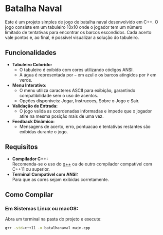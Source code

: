 # Batalha Naval

Este é um projeto simples de jogo de batalha naval desenvolvido em C++. O jogo consiste em um tabuleiro 10x10 onde o jogador tem um número limitado de tentativas para encontrar os barcos escondidos. Cada acerto vale pontos e, ao final, é possível visualizar a solução do tabuleiro.

## Funcionalidades

- **Tabuleiro Colorido:**  
  - O tabuleiro é exibido com cores utilizando códigos ANSI.
  - A água é representada por `~` em azul e os barcos atingidos por `P` em verde.
- **Menu Interativo:**  
  - O menu utiliza caracteres ASCII para exibição, garantindo compatibilidade sem o uso de acentos.
  - Opções disponíveis: Jogar, Instrucoes, Sobre o Jogo e Sair.
- **Validação de Entrada:**  
  - O jogo valida as coordenadas informadas e impede que o jogador atire na mesma posição mais de uma vez.
- **Feedback Dinâmico:**  
  - Mensagens de acerto, erro, pontuacao e tentativas restantes são exibidas durante o jogo.

## Requisitos

- **Compilador C++:**  
  Recomenda-se o uso do [g++](https://gcc.gnu.org/) ou de outro compilador compatível com C++11 ou superior.
- **Terminal Compatível com ANSI:**  
  Para que as cores sejam exibidas corretamente.

## Como Compilar

### Em Sistemas Linux ou macOS:
Abra um terminal na pasta do projeto e execute:

```bash
g++ -std=c++11 -o batalhanaval main.cpp

 
